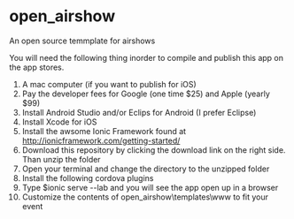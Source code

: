 # open_airshow
<!DOCTYPE html>
<html>
<body>
An open source temmplate for airshows

You will need the following thing inorder to compile and publish this app on the app stores.
   1. A mac computer (if you want to publish for iOS)
2. Pay the developer fees for Google (one time $25) and Apple (yearly $99)
3. Install Android Studio and/or Eclips for Android (I prefer Eclipse)
4. Install Xcode for iOS
5. Install the awsome Ionic Framework found at http://ionicframework.com/getting-started/
6. Download this repository by clicking the download link on the right side. Than unzip the folder
7. Open your terminal and change the directory to the unzipped folder
8. Install the following cordova plugins
9. Type $ionic serve --lab  and you will see the app open up in a browser
10. Customize the contents of open_airshow\templates\www to fit your event
</body>
</html>
